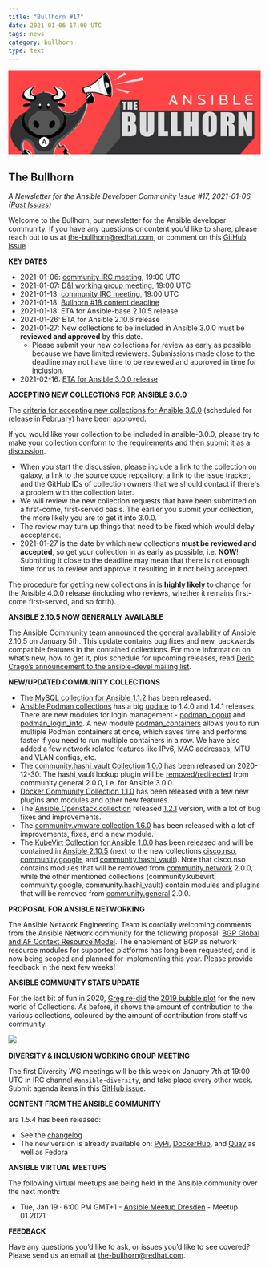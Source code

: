 ```yaml
---
title: "Bullhorn #17"
date: 2021-01-06 17:00 UTC
tags: news
category: bullhorn
type: text
---
```


![Ansible Bullhorn banner](/images/bullhorn-banner-mango.png)

## The Bullhorn

*A Newsletter for the Ansible Developer Community*
*Issue #17, 2021-01-06 ([Past Issues](https://us19.campaign-archive.com/home/?u=56d874e027110e35dea0e03c1&id=d6635f5420))*

Welcome to the Bullhorn, our newsletter for the Ansible developer community. If you have any questions or content you’d like to share, please reach out to us at the-bullhorn@redhat.com, or comment on this [GitHub issue](https://github.com/ansible/community/issues/546).

<!-- TEASER_END -->

**KEY DATES**

* 2021-01-06: [community IRC meeting](https://github.com/ansible/community/issues/539), 19:00 UTC
* 2021-01-07: [D&I working group meeting](https://github.com/ansible/community/issues/577), 19:00 UTC
* 2021-01-13: [community IRC meeting](https://github.com/ansible/community/issues/539), 19:00 UTC
* 2021-01-18: [Bullhorn #18 content deadline](https://github.com/ansible/community/issues/546)
* 2021-01-18: ETA for Ansible-base 2.10.5 release
* 2021-01-26: ETA for Ansible 2.10.6 release
* 2021-01-27: New collections to be included in Ansible 3.0.0 must be **reviewed and approved** by this date.
    * Please submit your new collections for review as early as possible because we have limited reviewers. Submissions made close to the deadline may not have time to be reviewed and approved in time for inclusion.
* 2021-02-16: [ETA for Ansible 3.0.0 release](https://github.com/ansible/ansible/blob/devel/docs/docsite/rst/roadmap/COLLECTIONS_3_0.rst)

**ACCEPTING NEW COLLECTIONS FOR ANSIBLE 3.0.0**

The [criteria for accepting new collections for Ansible 3.0.0](https://github.com/ansible-collections/overview/blob/main/collection_requirements.rst) (scheduled for release in February) have been approved.

If you would like your collection to be included in ansible-3.0.0, please try to make your collection conform to [the requirements](https://github.com/ansible-collections/overview/blob/main/collection_requirements.rst) and then [submit it as a discussion](https://github.com/ansible-collections/ansible-inclusion/discussions/new).

- When you start the discussion, please include a link to the collection on galaxy, a link to the source code repository, a link to the issue tracker, and the GitHub IDs of collection owners that we should contact if there's a problem with the collection later.
- We will review the new collection requests that have been submitted on a first-come, first-served basis. The earlier you submit your collection, the more likely you are to get it into 3.0.0.
- The review may turn up things that need to be fixed which would delay acceptance.
- 2021-01-27 is the date by which new collections **must be reviewed and accepted**, so get your collection in as early as possible, i.e. **NOW**! Submitting it close to the deadline may mean that there is not enough time for us to review and approve it resulting in it not being accepted.

The procedure for getting new collections in is **highly likely** to change for the Ansible 4.0.0 release (including who reviews, whether it remains first-come first-served, and so forth).

**ANSIBLE 2.10.5 NOW GENERALLY AVAILABLE**

The Ansible Community team announced the general availability of Ansible 2.10.5 on January 5th. This update contains bug fixes and new, backwards compatible features in the contained collections. For more information on what’s new, how to get it, plus schedule for upcoming releases, read [Deric Crago’s announcement to the ansible-devel mailing list](https://groups.google.com/g/ansible-devel/c/QXx1SXJk05c).

**NEW/UPDATED COMMUNITY COLLECTIONS**

- The [MySQL collection for Ansible 1.1.2](https://galaxy.ansible.com/community/mysql) has been released.
- [Ansible Podman collections](https://galaxy.ansible.com/containers/podman) has a big [update](https://github.com/containers/ansible-podman-collections/blob/master/CHANGELOG.rst) to 1.4.0 and 1.4.1 releases. There are new modules for login management - [podman_logout](https://github.com/containers/ansible-podman-collections/blob/master/plugins/modules/podman_logout.py) and [podman_login_info](https://github.com/containers/ansible-podman-collections/blob/master/plugins/modules/podman_login_info.py). A new module [podman_containers](https://github.com/containers/ansible-podman-collections/blob/master/plugins/modules/podman_containers.py) allows you to run multiple Podman containers at once, which saves time and performs faster if you need to run multiple containers in a row. We have also added a few network related features like IPv6, MAC addresses, MTU and VLAN configs, etc.
- The [community.hashi_vault Collection](https://galaxy.ansible.com/community/hashi_vault) [1.0.0](https://github.com/ansible-collections/community.hashi_vault/releases/tag/1.0.0) has been released on 2020-12-30. The hashi_vault lookup plugin will be [removed/redirected](https://github.com/ansible-collections/community.general/pull/1566) from community.general 2.0.0, i.e. for Ansible 3.0.0.
- [Docker Community Collection 1.1.0](https://galaxy.ansible.com/community/docker) has been released with a few new plugins and modules and other new features.
- The [Ansible Openstack collection](https://galaxy.ansible.com/openstack/cloud) released [1.2.1](https://github.com/openstack/ansible-collections-openstack/blob/master/CHANGELOG.rst#v1-2-1) version, with a lot of bug fixes and improvements.
- The [community.vmware collection 1.6.0](https://galaxy.ansible.com/community/vmware) has been released with a lot of improvements, fixes, and a new module.
- The [KubeVirt Collection for Ansible 1.0.0](https://galaxy.ansible.com/community/kubevirt) has been released and will be contained in [Ansible 2.10.5](https://groups.google.com/g/ansible-devel/c/QXx1SXJk05c) (next to the new collections [cisco.nso](https://galaxy.ansible.com/cisco/nso), [community.google](https://galaxy.ansible.com/community/google), and [community.hashi_vault](https://galaxy.ansible.com/community/hashi_vault)). Note that cisco.nso contains modules that will be removed from [community.network](https://galaxy.ansible.com/community/network) 2.0.0, while the other mentioned collections (community.kubevirt, community.google, community.hashi_vault) contain modules and plugins that will be removed from [community.general](https://galaxy.ansible.com/community/general) 2.0.0.

**PROPOSAL FOR ANSIBLE NETWORKING**

The Ansible Network Engineering Team is cordially welcoming comments from the Ansible Network community for the following proposal: [BGP Global and AF Context Resource Model](https://github.com/ansible/community/issues/582). The enablement of BGP as network resource modules for supported platforms has long been requested, and is now being scoped and planned for implementing this year. Please provide feedback in the next few weeks!

**ANSIBLE COMMUNITY STATS UPDATE**

For the last bit of fun in 2020, [Greg re-did](https://twitter.com/Gwmngilfen/status/1341417009968537600) the [2019 bubble plot](https://emeraldreverie.org/2019/12/19/visualising-the-community-contributions-to-ansible-modules/) for the new world of Collections. As before, it shows the amount of contribution to the various collections, coloured by the amount of contribution from staff vs community.

![](https://pbs.twimg.com/media/Ep2rX4HXcAAboMf?format=jpg&name=4096x4096)

**DIVERSITY & INCLUSION WORKING GROUP MEETING**

The first Diversity WG meetings will be this week on January 7th at 19:00 UTC in IRC channel `#ansible-diversity`, and take place every other week. Submit agenda items in this [GitHub issue](https://github.com/ansible/community/issues/577).

**CONTENT FROM THE ANSIBLE COMMUNITY**

ara 1.5.4 has been released:
- See the [changelog](https://ara.readthedocs.io/en/latest/changelog-release-notes.html)
- The new version is already available on: [PyPi](https://pypi.org/project/ara/), [DockerHub](https://hub.docker.com/r/recordsansible/ara-api), and [Quay](https://quay.io/repository/recordsansible/ara-api) as well as Fedora

**ANSIBLE VIRTUAL MEETUPS**

The following virtual meetups are being held in the Ansible community over the next month:

* Tue, Jan 19 · 6:00 PM GMT+1 - [Ansible Meetup Dresden](https://www.meetup.com/Ansible-Meetup-Dresden/events/275316369/) - Meetup 01.2021

**FEEDBACK**

Have any questions you’d like to ask, or issues you’d like to see covered? Please send us an email at the-bullhorn@redhat.com.
